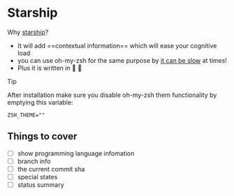 # Starship

Why [starship](https://starship.rs/)?

- It will add ==contextual information== which will ease your cognitive load
- you can use oh-my-zsh for the same purpose by <u>it can be slow</u> at times!
- Plus it is written in :crab: :tada:

> [!TIP]
>
> After installation make sure you disable oh-my-zsh them functionality by emptying this variable:
>
> `ZSH_THEME=""`

## Things to cover

- [ ] show programming language infomation
- [ ] branch info
- [ ] the current commit sha
- [ ] special states
- [ ] status summary